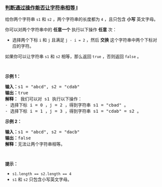 ### [判断通过操作能否让字符串相等 I](https://leetcode-cn.com/problems/check-if-strings-can-be-made-equal-with-operations-i)

<p>给你两个字符串&nbsp;<code>s1</code> 和&nbsp;<code>s2</code>&nbsp;，两个字符串的长度都为&nbsp;<code>4</code>&nbsp;，且只包含 <strong>小写</strong> 英文字母。</p>

<p>你可以对两个字符串中的 <strong>任意一个</strong>&nbsp;执行以下操作 <strong>任意</strong>&nbsp;次：</p>

<ul>
	<li>选择两个下标&nbsp;<code>i</code> 和&nbsp;<code>j</code>&nbsp;且满足&nbsp;<code>j - i = 2</code>&nbsp;，然后 <strong>交换</strong> 这个字符串中两个下标对应的字符。</li>
</ul>

<p>如果你可以让字符串<em>&nbsp;</em><code>s1</code><em> </em>和<em>&nbsp;</em><code>s2</code>&nbsp;相等，那么返回 <code>true</code>&nbsp;，否则返回 <code>false</code>&nbsp;。</p>

<p>&nbsp;</p>

<p><strong class="example">示例 1：</strong></p>

<pre>
<b>输入：</b>s1 = "abcd", s2 = "cdab"
<b>输出：</b>true
<strong>解释：</strong> 我们可以对 s1 执行以下操作：
- 选择下标 i = 0 ，j = 2 ，得到字符串 s1 = "cbad" 。
- 选择下标 i = 1 ，j = 3 ，得到字符串 s1 = "cdab" = s2 。
</pre>

<p><strong class="example">示例 2：</strong></p>

<pre>
<b>输入：</b>s1 = "abcd", s2 = "dacb"
<b>输出：</b>false
<b>解释：</b>无法让两个字符串相等。
</pre>

<p>&nbsp;</p>

<p><strong>提示：</strong></p>

<ul>
	<li><code>s1.length == s2.length == 4</code></li>
	<li><code>s1</code> 和&nbsp;<code>s2</code>&nbsp;只包含小写英文字母。</li>
</ul>
